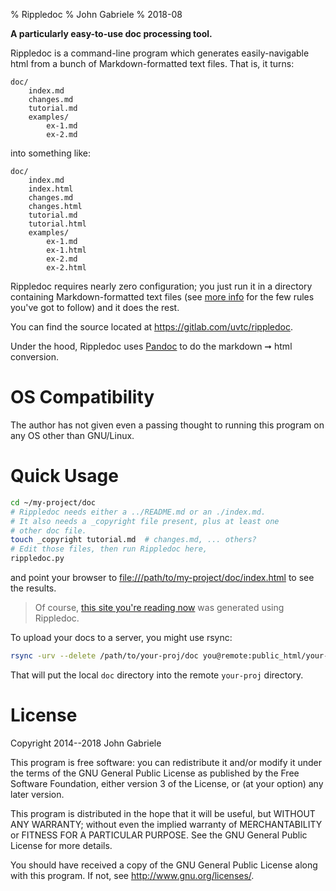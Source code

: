 % Rippledoc
% John Gabriele
% 2018-08

**A particularly easy-to-use doc processing tool.**

Rippledoc is a command-line program which generates easily-navigable
html from a bunch of Markdown-formatted text files. That is, it turns:

~~~
doc/
    index.md
    changes.md
    tutorial.md
    examples/
        ex-1.md
        ex-2.md
~~~

into something like:

~~~
doc/
    index.md
    index.html
    changes.md
    changes.html
    tutorial.md
    tutorial.html
    examples/
        ex-1.md
        ex-1.html
        ex-2.md
        ex-2.html
~~~

Rippledoc requires nearly zero configuration; you just run it in a
directory containing Markdown-formatted text files (see [more
info](more-info.html) for the few rules you've got to follow) and it
does the rest.

You can find the source located at
<https://gitlab.com/uvtc/rippledoc>.

Under the hood, Rippledoc uses [Pandoc](http://pandoc.org/) to do the
markdown ➞ html conversion.


OS Compatibility
================

The author has not given even a passing thought to running this
program on any OS other than GNU/Linux.



Quick Usage
===========

~~~bash
cd ~/my-project/doc
# Rippledoc needs either a ../README.md or an ./index.md.
# It also needs a _copyright file present, plus at least one
# other doc file.
touch _copyright tutorial.md  # changes.md, ... others?
# Edit those files, then run Rippledoc here,
rippledoc.py
~~~

and point your browser to <file:///path/to/my-project/doc/index.html>
to see the results.

> Of course, [this site you're reading
> now](http://www.unexpected-vortices.com/sw/rippledoc/index.html) was
> generated using Rippledoc.

To upload your docs to a server, you might use rsync:

~~~bash
rsync -urv --delete /path/to/your-proj/doc you@remote:public_html/your-proj
~~~

That will put the local `doc` directory into the remote `your-proj`
directory.



License
=======

Copyright 2014--2018 John Gabriele

This program is free software: you can redistribute it and/or modify
it under the terms of the GNU General Public License as published by
the Free Software Foundation, either version 3 of the License, or (at
your option) any later version.

This program is distributed in the hope that it will be useful,
but WITHOUT ANY WARRANTY; without even the implied warranty of
MERCHANTABILITY or FITNESS FOR A PARTICULAR PURPOSE.  See the
GNU General Public License for more details.

You should have received a copy of the GNU General Public License
along with this program.  If not, see <http://www.gnu.org/licenses/>.
